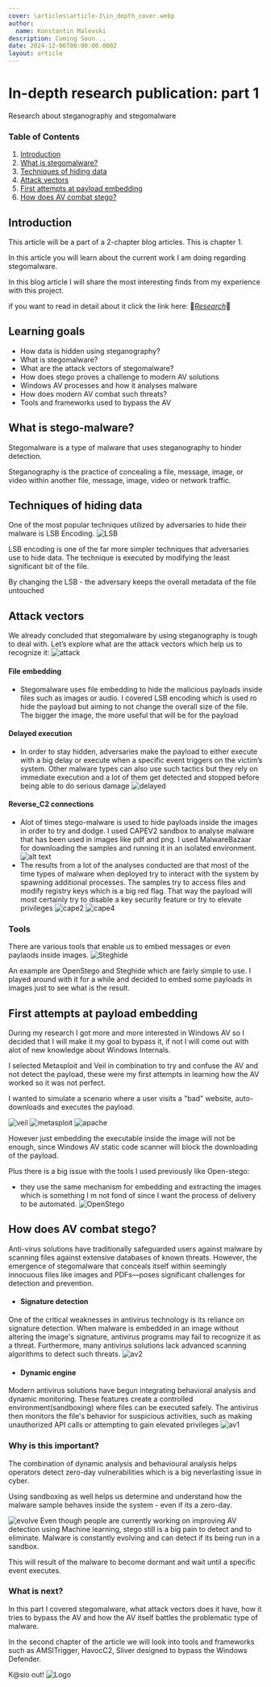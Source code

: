 ```yaml
---
cover: \articles\article-3\in_depth_cover.webp
author:
  name: Konstantin Malevski
description: Coming Soon...
date: 2024-12-06T00:00:00.000Z
layout: article
---
```

# In-depth research publication: part 1
Research about steganography and stegomalware

### Table of Contents
1.  [Introduction](#introduction)
2.  [What is stegomalware?](#what-is-stego-malware)
3.  [Techniques of hiding data](#techniques-of-hiding-data)
4.  [Attack vectors](#attack-vectors)
5.  [First attempts at payload embedding](#first-attempts-at-payload-embedding)
6.  [How does AV combat stego?](#how-does-av-combat-stego) 

## Introduction
This article will be a part of a 2-chapter blog articles. 
This is chapter 1.

In this article you will learn about the current work I am doing
regarding stegomalware.

In this blog article I will share the most interesting finds from my experience with this project. 

if you want to read in detail about it click the link here: 🔗[*Research*](https://docs.google.com/document/d/1GQd9j6BegXcBhvopFVW1nb3cXH6Uz33FWW24O2g6I_Q/edit?tab=t.0#heading=h.jzcgav6ve78q)🔗

## Learning goals
- How data is hidden using steganography?
- What is stegomalware?
- What are the attack vectors of stegomalware?
- How does stego proves a challenge to modern AV solutions
- Windows AV processes and how it analyses malware
- How does modern AV combat such threats?
- Tools and frameworks used to bypass the AV


## What is stego-malware?
Stegomalware is a type of malware that uses steganography to hinder detection. 

Steganography is the practice of concealing a file, message, image, or video within another file, message, image, video or network traffic.

## Techniques of hiding data 
One of the most popular techniques utilized by adversaries to hide their malware is LSB Encoding.
![LSB](/articles/article-3/lsb_encodinf.png)

LSB encoding is one of the far more simpler techniques that adversaries use to hide data. The technique is executed by modifying the least significant bit of the file. 

By changing the LSB - the adversary keeps the overall metadata of the file untouched

## Attack vectors
We already concluded that stegomalware by using steganography is tough to deal with. Let’s explore what are the attack vectors which help us to recognize it:
![attack](/articles/article-3/attack.png)
#### File embedding
  - Stegomalware uses file embedding to hide the malicious payloads inside files such as images or audio. I covered LSB encoding which is used ro hide the payload but aiming to not change the overall size of the file. The bigger the image, the more useful that will be for the payload

#### Delayed execution
  - In order to stay hidden, adversaries make the payload to either execute with a big delay or execute when a specific event triggers on the victim’s system. Other malware types can also use such tactics but they rely on immediate execution and a lot of them get detected and stopped before being able to do serious damage
![delayed](/articles/article-3/malwarebaazar.webp)

#### Reverse_C2 connections
  - Alot of times stego-malware is used to hide payloads inside the images in order to try and dodge. I used CAPEV2 sandbox to analyse malware that has been used in images like pdf and png. I used MalwareBazaar for downloading the samples and running it in an isolated environment. 
![alt text](/articles/article-3/cape1.png)
  - The results from a lot of the analyses conducted are that most of the time types of malware when deployed try to interact with the system by spawning additional processes. The samples try to access files and modify registry keys which is a big red flag. That way the payload will most certainly try to disable a key security feature or try to elevate privileges
![cape2](/articles/article-3/cape2.png)
![cape4](/articles/article-3/cape4.png)

### Tools
There are various tools that enable us to embed messages or even paylaods inside images.
![Steghide](/articles/article-3/steghide_part1.png)

An example are OpenStego and Steghide which are fairly simple to use.
I played around with it for a while and decided to embed some payloads in images just to see what is the result.

## First attempts at payload embedding
During my research I got more and more interested in Windows AV so I decided that  I will make it my goal to bypass it, if not I will come out with alot of new knowledge about Windows Internals.

I selected Metasploit and Veil in combination to try and confuse the AV and not detect the payload, these were my first attempts in learning how the AV worked so it was not perfect. 

I wanted to simulate a scenario where a user visits a "bad" website, auto-downloads and executes the payload.

![veil](/articles/article-3/veil_part2.PNG)
![metasploit](/articles/sarticle-3/metasploid_part2.PNG)
![apache](/articles/article-3/metasploid_part3PNG.PNG)

However just embedding the executable inside the image will not be enough, since Windows AV static code scanner will block the downloading of the payload.

Plus there is a big issue with the tools I used previously like Open-stego:
- they use the same mechanism for embedding and extracting the images which is something I m not fond of since I want the process of delivery to be automated.
![OpenStego](/articles/article-3/openstego1.png)

## How does AV combat stego?
Anti-virus solutions have traditionally safeguarded users against malware by scanning files against extensive databases of known threats. However, the emergence of stegomalware that conceals itself within seemingly innocuous files like images and PDFs—poses significant challenges for detection and prevention.

  - #### Signature detection
  One of the critical weaknesses in antivirus technology is its reliance on signature detection. When malware is embedded in an image without altering the image's signature, antivirus programs may fail to recognize it as a threat. Furthermore, many antivirus solutions lack advanced scanning algorithms to detect such threats.
![av2](/articles/article-3/av2.png)
  - #### Dynamic engine
  Modern antivirus solutions have begun integrating behavioral analysis and dynamic monitoring. These features create a controlled environment(sandboxing) where files can be executed safely. The antivirus then monitors the file's behavior for suspicious activities, such as making unauthorized API calls or attempting to gain elevated privileges
![av1](/articles/article-3/av.png)

### Why is this important?
The combination of dynamic analysis and behavioural analysis helps operators detect zero-day vulnerabilities which is a big neverlasting issue in cyber. 

Using sandboxing as well helps us determine and understand how the malware sample behaves inside the system - even if its a zero-day. 

![evolve](/articles/article-3/evolve.png) 
Even though people are currently working on improving AV detection using Machine learning, stego still is a big pain to detect and to eliminate. Malware is constantly evolving and can detect if its being run in a sandbox.

This will result of the malware to become dormant and wait until a specific event executes.

### What is next?
In this part I covered stegomalware, what attack vectors does it have, how it tries to bypass the AV and how the AV itself battles the problematic type of malware.

In the second chapter of the article we will look into tools and frameworks such as AMSITrigger, HavocC2, Sliver designed to bypass the Windows Defender. 

K@sio out!
![Logo](/articles/article-1/article1f.png)